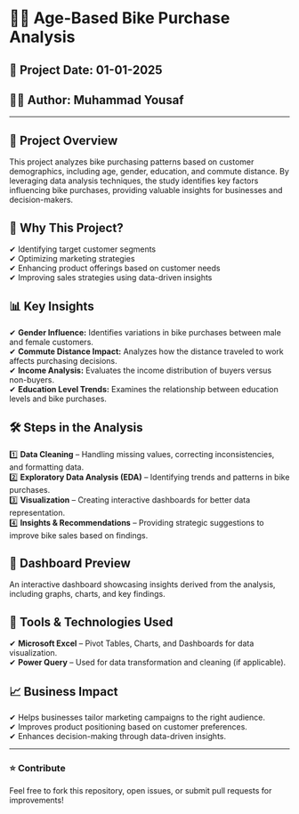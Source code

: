 # **🚴‍♂️ Age-Based Bike Purchase Analysis**

## **📅 Project Date:** 01-01-2025  
## **👨‍💻 Author:** Muhammad Yousaf  

---

## **📌 Project Overview**  
This project analyzes bike purchasing patterns based on customer demographics, including age, gender, education, and commute distance. By leveraging data analysis techniques, the study identifies key factors influencing bike purchases, providing valuable insights for businesses and decision-makers.

## **🎯 Why This Project?**  
✔ Identifying target customer segments  
✔ Optimizing marketing strategies  
✔ Enhancing product offerings based on customer needs  
✔ Improving sales strategies using data-driven insights  

## **📊 Key Insights**  
✔ **Gender Influence:** Identifies variations in bike purchases between male and female customers.  
✔ **Commute Distance Impact:** Analyzes how the distance traveled to work affects purchasing decisions.  
✔ **Income Analysis:** Evaluates the income distribution of buyers versus non-buyers.  
✔ **Education Level Trends:** Examines the relationship between education levels and bike purchases.  

## **🛠️ Steps in the Analysis**  
1️⃣ **Data Cleaning** – Handling missing values, correcting inconsistencies, and formatting data.  
2️⃣ **Exploratory Data Analysis (EDA)** – Identifying trends and patterns in bike purchases.  
3️⃣ **Visualization** – Creating interactive dashboards for better data representation.  
4️⃣ **Insights & Recommendations** – Providing strategic suggestions to improve bike sales based on findings.  

## **📸 Dashboard Preview**  
An interactive dashboard showcasing insights derived from the analysis, including graphs, charts, and key findings.  

## **🚀 Tools & Technologies Used**  
✔ **Microsoft Excel** – Pivot Tables, Charts, and Dashboards for data visualization.  
✔ **Power Query** – Used for data transformation and cleaning (if applicable).  

## **📈 Business Impact**  
✔ Helps businesses tailor marketing campaigns to the right audience.  
✔ Improves product positioning based on customer preferences.  
✔ Enhances decision-making through data-driven insights.  

---
### **⭐ Contribute**  
Feel free to fork this repository, open issues, or submit pull requests for improvements!




